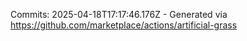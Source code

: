 Commits: 2025-04-18T17:17:46.176Z - Generated via https://github.com/marketplace/actions/artificial-grass
<br>
